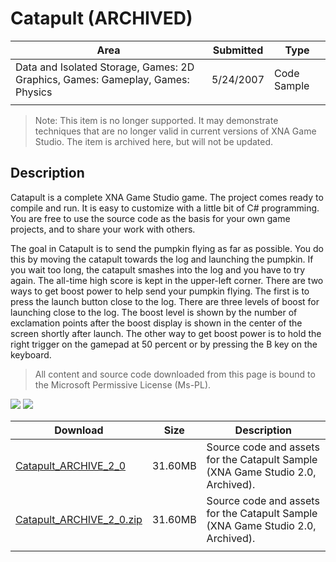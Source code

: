 # Catapult (ARCHIVED)

|Area|Submitted|Type|
|-|-|-|
Data and Isolated Storage, Games: 2D Graphics, Games: Gameplay, Games: Physics|5/24/2007|Code Sample
||||

> Note: This item is no longer supported. It may demonstrate techniques that are no longer valid in current versions of XNA Game Studio. The item is archived here, but will not be updated.

## Description

Catapult is a complete XNA Game Studio game. The project comes ready to compile and run. It is easy to customize with a little bit of C# programming. You are free to use the source code as the basis for your own game projects, and to share your work with others.

The goal in Catapult is to send the pumpkin flying as far as possible. You do this by moving the catapult towards the log and launching the pumpkin. If you wait too long, the catapult smashes into the log and you have to try again. The all-time high score is kept in the upper-left corner. There are two ways to get boost power to help send your pumpkin flying. The first is to press the launch button close to the log. There are three levels of boost for launching close to the log. The boost level is shown by the number of exclamation points after the boost display is shown in the center of the screen shortly after launch. The other way to get boost power is to hold the right trigger on the gamepad at 50 percent or by pressing the B key on the keyboard.

> All content and source code downloaded from this page is bound to the Microsoft Permissive License (Ms-PL).

![](https://github.com/simondarksidej/XNAGameStudio/blob/master/Images/XNA_Catapult_01_small.jpg?raw=true)
![](https://github.com/simondarksidej/XNAGameStudio/blob/master/Images/XNA_Catapult_02_small.jpg?raw=true)

Download | Size | Description
---|---|---|
[Catapult_ARCHIVE_2_0](https://github.com/simondarksidej/XNAGameStudio/tree/master/Samples/Catapult_ARCHIVE_2_0) | 31.60MB | Source code and assets for the Catapult Sample (XNA Game Studio 2.0, Archived).
[Catapult_ARCHIVE_2_0.zip](https://github.com/simondarksidej/XNAGameStudioZips/raw/zips/Catapult_ARCHIVE_2_0.zip) | 31.60MB | Source code and assets for the Catapult Sample (XNA Game Studio 2.0, Archived).
||||
